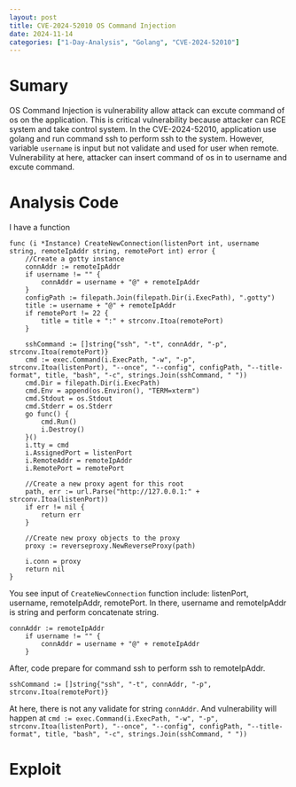 ```yaml
---
layout: post
title: CVE-2024-52010 OS Command Injection
date: 2024-11-14
categories: ["1-Day-Analysis", "Golang", "CVE-2024-52010"]
---
```


# Sumary

OS Command Injection is vulnerability allow attack can excute command of os on the application. This is critical vulnerability because attacker can RCE system and take control system. 
In the CVE-2024-52010, application use golang and run command ssh to perform ssh to the system. However, variable `username` is input but not validate and used for user when remote. Vulnerability at here, attacker can insert command of os in to username and excute command.

# Analysis Code

I have a function

```
func (i *Instance) CreateNewConnection(listenPort int, username string, remoteIpAddr string, remotePort int) error {
	//Create a gotty instance
	connAddr := remoteIpAddr
	if username != "" {
		connAddr = username + "@" + remoteIpAddr
	}
	configPath := filepath.Join(filepath.Dir(i.ExecPath), ".gotty")
	title := username + "@" + remoteIpAddr
	if remotePort != 22 {
		title = title + ":" + strconv.Itoa(remotePort)
	}

	sshCommand := []string{"ssh", "-t", connAddr, "-p", strconv.Itoa(remotePort)}
	cmd := exec.Command(i.ExecPath, "-w", "-p", strconv.Itoa(listenPort), "--once", "--config", configPath, "--title-format", title, "bash", "-c", strings.Join(sshCommand, " "))
	cmd.Dir = filepath.Dir(i.ExecPath)
	cmd.Env = append(os.Environ(), "TERM=xterm")
	cmd.Stdout = os.Stdout
	cmd.Stderr = os.Stderr
	go func() {
		cmd.Run()
		i.Destroy()
	}()
	i.tty = cmd
	i.AssignedPort = listenPort
	i.RemoteAddr = remoteIpAddr
	i.RemotePort = remotePort

	//Create a new proxy agent for this root
	path, err := url.Parse("http://127.0.0.1:" + strconv.Itoa(listenPort))
	if err != nil {
		return err
	}

	//Create new proxy objects to the proxy
	proxy := reverseproxy.NewReverseProxy(path)

	i.conn = proxy
	return nil
}
```

You see input of `CreateNewConnection` function include: listenPort, username, remoteIpAddr, remotePort. In there, username and remoteIpAddr is string and perform concatenate string. 

```
connAddr := remoteIpAddr
	if username != "" {
		connAddr = username + "@" + remoteIpAddr
	}
```

After, code prepare for command ssh to perform ssh to remoteIpAddr.

```
sshCommand := []string{"ssh", "-t", connAddr, "-p", strconv.Itoa(remotePort)}
```

At here, there is not any validate for string `connAddr`. And vulnerability will happen at `cmd := exec.Command(i.ExecPath, "-w", "-p", strconv.Itoa(listenPort), "--once", "--config", configPath, "--title-format", title, "bash", "-c", strings.Join(sshCommand, " "))`

# Exploit 





